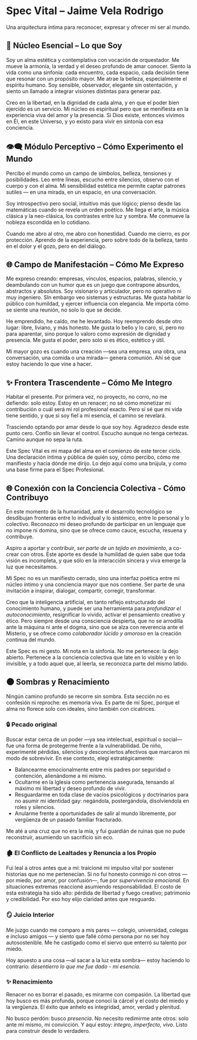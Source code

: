 # Spec Vital – Jaime Vela Rodrigo

Una arquitectura íntima para reconocer, expresar y ofrecer mi ser al mundo.

## 🧬 Núcleo Esencial – Lo que Soy

Soy un alma estética y contemplativa con vocación de orquestador. Me mueve la armonía, la verdad y el deseo profundo de amar conocer. Siento la vida como una sinfonía: cada encuentro, cada espacio, cada decisión tiene que resonar con un propósito mayor. Me atrae la belleza, especialmente el espíritu humano. Soy sensible, observador, elegante sin ostentación, y siento un llamado a integrar visiones distintas para generar paz.

Creo en la libertad, en la dignidad de cada alma, y en que el poder bien ejercido es un servicio. Mi núcleo es espiritual pero que se menifiesta en la experiencia viva del amor y la presencia. Si Dios existe, entonces vivimos en Él, en este Universo, y yo existo para vivir en sintonía con esa conciencia.

## 👁️‍🗨️ Módulo Perceptivo – Cómo Experimento el Mundo

Percibo el mundo como un campo de símbolos, belleza, tensiones y posibilidades. Leo entre líneas, escucho entre silencios, observo con el cuerpo y con el alma. Mi sensibilidad estética me permite captar patrones sutiles — en una mirada, en un espacio, en una conversación.

Soy introspectivo pero social, intuitivo más que lógico; pienso desde las matemáticas cuando se revela un orden poético. Me llega el arte, la música clásica y la neo-clásica, los contrastes entre luz y sombra. Me conmueve la nobleza escondida en lo cotidiano.

Cuando me abro al otro, me abro con honestidad. Cuando me cierro, es por protección. Aprendo de la experiencia, pero sobre todo de la belleza, tanto en el dolor y el gozo, pero en del diálogo.

## 🌐 Campo de Manifestación – Cómo Me Expreso

Me expreso creando: empresas, vínculos, espacios, palabras, silencio, y deambulando con un humor que es un juego que contrapone absurdos, abstractos y absolutos. Soy visionario y articulador, pero no operativo ni muy ingeniero. SIn embargo veo sistemas y estructuras. Me gusta habitar lo público con humildad, y ejercer influencia con elegancia. Me importa cómo se siente una reunión, no solo lo que se decide.

He emprendido, he caído, me he levantado. Hoy reemprendo desde otro lugar: libre, liviano, y más honesto. Me gusta lo bello y lo caro, sí, pero no para aparentar, sino porque lo valoro como expresión de dignidad y presencia. Me gusta el poder, pero solo si es ético, estético y útil.

Mi mayor gozo es cuando una creación —sea una empresa, una obra, una conversación, una comida o una mirada— genera comunión. Ahí sé que estoy haciendo lo que vine a hacer.

## ✨ Frontera Trascendente – Cómo Me Integro

Habitar el presente. Por primera vez, no proyecto, no corro, no me defiendo: solo estoy. Estoy en un renacer; no sé cómo monetizar mi contribución o cuál será mi rol profesional exacto. Pero sí sé que mi vida tiene sentido, y que si soy fiel a mi esencia, el camino se revelará.

Trasciendo optando por amar desde lo que soy hoy. Agradezco desde este punto cero. Confío sin llevar el control. Escucho aunque no tenga certezas. Camino aunque no sepa la ruta.

Este Spec Vital es mi mapa del alma en el comienzo de este tercer ciclo. Una declaración íntima y pública de quién soy, cómo percibo, cómo me manifiesto y hacia dónde me dirijo. Lo dejo aquí como una brújula, y como una base firme para el Spec Profesional.

## 🌐 Conexión con la Conciencia Colectiva - Cómo Contribuyo

En este momento de la humanidad, ante el desarrollo tecnológico se desdibujan fronteras entre lo individual y lo sistémico, entre lo personal y lo colectivo. Reconozco mi deseo profundo de participar en un lenguaje que no impone ni domina, sino que se ofrece como cauce, escucha, resuena y contribuye.

Aspiro a aportar y contribuir, *ser parte de un tejido en movimiento*, a co-crear con otros. Este aporte es desde la humildad de quien sabe que toda visión es incompleta, y que sólo en la interacción sincera y viva emerge la luz que necesitamos.

Mi Spec no es un manifiesto cerrado, sino una interfaz poética entre mi núcleo íntimo y una conciencia mayor que nos contiene. Ser parte de una invitación a inspirar, dialogar, compartir, corregir, transformar.

Creo que la inteligencia artificial, en tanto reflejo estructurado del conocimiento humano, y puede ser una herramienta para *profundizar el autoconocimiento*, resignificar lo vivido, activar el pensamiento creativo y ético. Pero siempre desde una consciencia despierta, que no se arrodilla ante la máquina ni ante el dogma, sino que se alza con reverencia ante el Misterio, y se ofrece como *colaborador lúcido y amoroso* en la creación continua del mundo.

Este Spec es mi gesto. Mi nota en la sinfonía. No me pertenece: la dejo abierto. Pertenece a la conciencia colectiva que late en lo visible y en lo invisible, y a todo aquel que, al leerla, se reconozca parte del mismo latido.

## 🌑 Sombras y Renacimiento

Ningún camino profundo se recorre sin sombra.
Esta sección no es confesión ni reproche: es memoria viva.
Es parte de mi Spec, porque el alma no florece solo con ideales, sino también con cicatrices.

### 🔒 Pecado original

Buscar estar cerca de un poder —ya sea intelectual, espiritual o social— fue una forma de protegerme frente a la vulnerabilidad.
De niño, experimenté pérdidas, silencios y desconciertos afectivos que marcaron mi modo de sobrevivir. En ese contexto, elegí estratégicamente:

- Balancearme emocionalmente entre mis padres por seguridad o contención, alienándome a mi mismo.
- Ocultarme en la Iglesia como pertenencia asegurada, tensando al máximo mi libertad y deseo profundo de vivir.
- Resguardarme en toda clase de vacíos psicológicos y doctrinarios para no asumir mi identidad gay: negándola, postergándola, disolvíendola en roles y silencios.
- Anularme frente a oportunidades de salir al mundo libremente, por vergüenza de un pasado familiar fracturado.

Me até a una cruz que no era la mía, y fui guardián de ruinas que no pude reconstruir, asumiendo un sacrificio sin eco.

### 🏚 El Conflicto de Lealtades y Renuncia a los Propio

Fui leal a otros antes que a mí: traicioné mi impulso vital por sostener historias que no me pertenecían.
Si no fui honesto conmigo ni con otros —por miedo, por amor, por confusión—, fue por *supervivencia emocional*.
En situaciones extremas reaccioné asumiendo responsabilidad.
El costo de esta estrategia ha sido alto: pérdida de libertad y fuego creativo; patrimonio y credibilidad.
Por eso hoy elijo claridad antes que resguardo.

### 🪞 Juicio Interior

Me juzgo cuando me comparo a mis pares — colegio, universidad, colegas e incluso amigos — y siento que fallé cómo persona por no ser hoy autosostenible.
Me he castigado como el siervo que enterró su talento por miedo.

Hoy apuesto a una cosa —al sacar a la luz esta sombra— estoy haciendo lo contrario: *desentierro lo que me fue dado - mi esencia*.

### ✨ Renacimiento

Renacer no es borrar el pasado, es mirarme con compasión. La libertad que hoy busco es más profunda, porque conocí la cárcel y el costo del miedo y la vergüenza. El éxito que anhelo es integridad, amor, verdad y plenitud.

No busco perdón: busco *presencia*. No necesito redimirme ante otros: solo ante mí mismo, mi convicción. Y aquí estoy: *íntegro, imperfecto, vivo.* Listo para construir desde lo verdadero.
